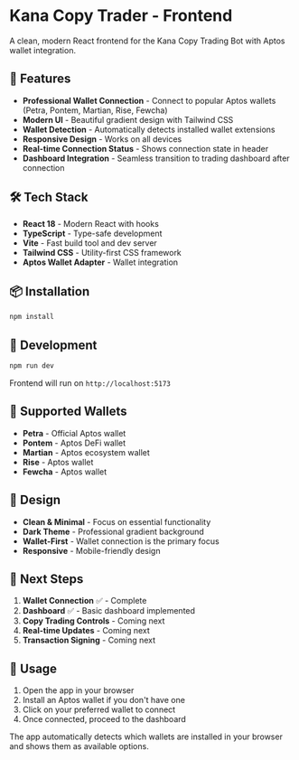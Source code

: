 # Kana Copy Trader - Frontend

A clean, modern React frontend for the Kana Copy Trading Bot with Aptos wallet integration.

## 🚀 Features

- **Professional Wallet Connection** - Connect to popular Aptos wallets (Petra, Pontem, Martian, Rise, Fewcha)
- **Modern UI** - Beautiful gradient design with Tailwind CSS
- **Wallet Detection** - Automatically detects installed wallet extensions
- **Responsive Design** - Works on all devices
- **Real-time Connection Status** - Shows connection state in header
- **Dashboard Integration** - Seamless transition to trading dashboard after connection

## 🛠️ Tech Stack

- **React 18** - Modern React with hooks
- **TypeScript** - Type-safe development
- **Vite** - Fast build tool and dev server
- **Tailwind CSS** - Utility-first CSS framework
- **Aptos Wallet Adapter** - Wallet integration

## 📦 Installation

```bash
npm install
```

## 🚀 Development

```bash
npm run dev
```

Frontend will run on `http://localhost:5173`

## 🔗 Supported Wallets

- **Petra** - Official Aptos wallet
- **Pontem** - Aptos DeFi wallet
- **Martian** - Aptos ecosystem wallet
- **Rise** - Aptos wallet
- **Fewcha** - Aptos wallet

## 🎨 Design

- **Clean & Minimal** - Focus on essential functionality
- **Dark Theme** - Professional gradient background
- **Wallet-First** - Wallet connection is the primary focus
- **Responsive** - Mobile-friendly design

## 🔄 Next Steps

1. **Wallet Connection** ✅ - Complete
2. **Dashboard** ✅ - Basic dashboard implemented
3. **Copy Trading Controls** - Coming next
4. **Real-time Updates** - Coming next
5. **Transaction Signing** - Coming next

## 📱 Usage

1. Open the app in your browser
2. Install an Aptos wallet if you don't have one
3. Click on your preferred wallet to connect
4. Once connected, proceed to the dashboard

The app automatically detects which wallets are installed in your browser and shows them as available options.
